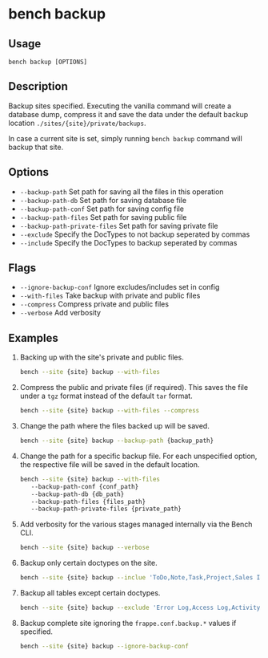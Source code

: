# bench backup

## Usage

    bench backup [OPTIONS]

## Description

Backup sites specified. Executing the vanilla command will create a database
dump, compress it and save the data under the default backup location
`./sites/{site}/private/backups`.

In case a current site is set, simply running `bench backup` command will backup
that site.

## Options

  - `--backup-path` Set path for saving all the files in this operation
  - `--backup-path-db` Set path for saving database file
  - `--backup-path-conf` Set path for saving config file
  - `--backup-path-files` Set path for saving public file
  - `--backup-path-private-files` Set path for saving private file
  - `--exclude` Specify the DocTypes to not backup seperated by commas
  - `--include` Specify the DocTypes to backup seperated by commas

## Flags

  - `--ignore-backup-conf` Ignore excludes/includes set in config
  - `--with-files` Take backup with private and public files
  - `--compress` Compress private and public files
  - `--verbose` Add verbosity


## Examples

1. Backing up with the site's private and public files.

   ```bash
   bench --site {site} backup --with-files
   ```

1. Compress the public and private files (if required). This saves the file
   under a `tgz` format instead of the default `tar` format.

   ```bash
   bench --site {site} backup --with-files --compress
   ```

1. Change the path where the files backed up will be saved.

    ```bash
   bench --site {site} backup --backup-path {backup_path}
    ```

1. Change the path for a specific backup file. For each unspecified option, the
   respective file will be saved in the default location.

   ```bash
   bench --site {site} backup --with-files
      --backup-path-conf {conf_path}
      --backup-path-db {db_path}
      --backup-path-files {files_path}
      --backup-path-private-files {private_path}
   ```

1. Add verbosity for the various stages managed internally via the Bench CLI.

    ```bash
   bench --site {site} backup --verbose
    ```

1. Backup only certain doctypes on the site.

    ```bash
   bench --site {site} backup --inclue 'ToDo,Note,Task,Project,Sales Invoice'
    ```

1. Backup all tables except certain doctypes.

    ```bash
   bench --site {site} backup --exclude 'Error Log,Access Log,Activity Log,Version'
    ```

1. Backup complete site ignoring the `frappe.conf.backup.*` values if specified.

    ```bash
   bench --site {site} backup --ignore-backup-conf
    ```
